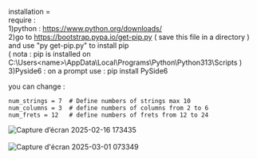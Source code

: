 installation = <br>
require : <br>
  1)python  : https://www.python.org/downloads/<br>
  2)go to  https://bootstrap.pypa.io/get-pip.py ( save this file in a directory ) and use "py get-pip.py" to install pip <br> 
 ( nota :  pip is installed on C:\Users\<name>\AppData\Local\Programs\Python\Python313\Scripts  ) <br> 
  3)Pyside6  : on a prompt use : pip install PySide6<br>  

  you can change : 

    num_strings = 7  # Define numbers of strings max 10
    num_columns = 3  # define numbers of columns from 2 to 6
    num_frets = 12   # define numbers of frets from 12 to 24 


![Capture d’écran 2025-02-16 173435](https://github.com/user-attachments/assets/a8aea8ba-11d7-48a0-a456-c377b5719e13)<br>
<br>
![Capture d'écran 2025-03-01 073349](https://github.com/user-attachments/assets/814bc06c-3f63-49bc-bef0-19a11a743ce4)
